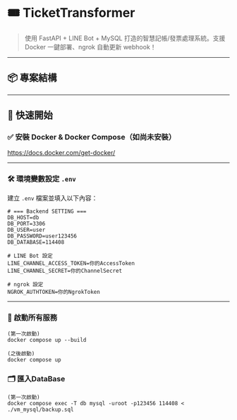 # 🎟️ TicketTransformer

> 使用 FastAPI + LINE Bot + MySQL 打造的智慧記帳/發票處理系統。支援 Docker 一鍵部署、ngrok 自動更新 webhook！

---

## 📦 專案結構



---

## 🚀 快速開始

### ✅ 安裝 Docker & Docker Compose（如尚未安裝）

https://docs.docker.com/get-docker/

---

### 🛠 環境變數設定 `.env`

建立 `.env` 檔案並填入以下內容：

```env
# === Backend SETTING ===
DB_HOST=db
DB_PORT=3306
DB_USER=user
DB_PASSWORD=user123456
DB_DATABASE=114408

# LINE Bot 設定
LINE_CHANNEL_ACCESS_TOKEN=你的AccessToken
LINE_CHANNEL_SECRET=你的ChannelSecret

# ngrok 設定
NGROK_AUTHTOKEN=你的NgrokToken
```

---

### 🐳 啟動所有服務

```aiignore
(第一次啟動)
docker compose up --build

(之後啟動)
docker compose up
```

### 🗂️ 匯入DataBase

```aiignore
(第一次啟動)
docker compose exec -T db mysql -uroot -p123456 114408 < ./vm_mysql/backup.sql
```